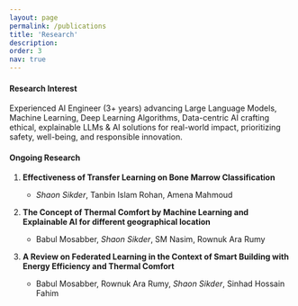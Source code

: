 ```yaml
---
layout: page
permalink: /publications
title: 'Research'
description: 
order: 3
nav: true
---
```


#### Research Interest

Experienced AI Engineer (3+ years) advancing Large Language Models, Machine Learning, Deep Learning Algorithms, Data-centric AI crafting ethical, explainable LLMs & AI solutions for real-world impact, prioritizing safety, well-being, and responsible innovation.

#### Ongoing Research

1. **Effectiveness of Transfer Learning on Bone Marrow Classification**
   - *Shaon Sikder*, Tanbin Islam Rohan, Amena Mahmoud

2. **The Concept of Thermal Comfort by Machine Learning and Explainable AI for different geographical location**
   - Babul Mosabber, *Shaon Sikder*, SM Nasim, Rownuk Ara Rumy

3. **A Review on Federated Learning in the Context of Smart Building with Energy Efficiency and Thermal Comfort**
   - Babul Mosabber, Rownuk Ara Rumy, *Shaon Sikder*, Sinhad Hossain Fahim
